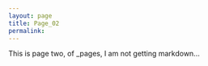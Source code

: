 ```yaml
---
layout: page
title: Page_02
permalink: 
---
```


This is page two, of _pages, I am not getting markdown...
